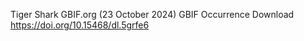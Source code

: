 Tiger Shark
GBIF.org (23 October 2024) GBIF Occurrence Download  https://doi.org/10.15468/dl.5grfe6

